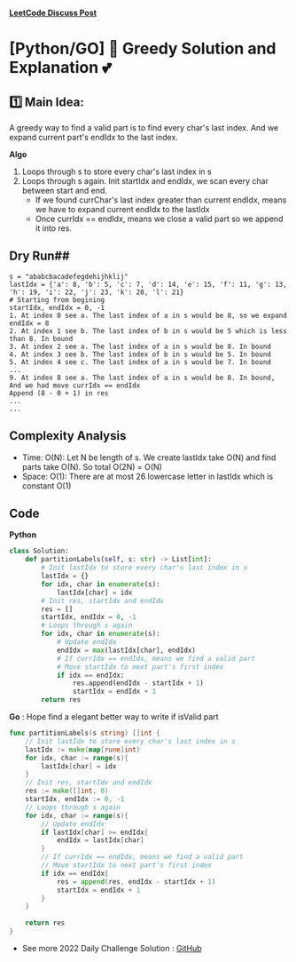 **[LeetCode Discuss Post](https://leetcode.com/problems/partition-labels/discuss/1868960/pythongo-greedy-solution-and-explanation)**
# [Python/GO] 🌟 Greedy Solution and Explanation 💕
## 1️⃣ Main Idea:
A greedy way to find a valid part is to find every char's last index. And we expand current part's endIdx to the last index.

**Algo**
1. Loops through s to store every char's last index in s
2. Loops through s again. Init startIdx and endIdx, we scan every char between start and end.
	* If we found currChar's last index greater than current endIdx, means we have to expand current endIdx to the lastIdx
	* Once currIdx == endIdx, means we close a valid part so we append it into res.

## Dry Run##

```
s = "ababcbacadefegdehijhklij"
lastIdx = {'a': 8, 'b': 5, 'c': 7, 'd': 14, 'e': 15, 'f': 11, 'g': 13, 'h': 19, 'i': 22, 'j': 23, 'k': 20, 'l': 21}
# Starting from begining
startIdx, endIdx = 0, -1
1. At index 0 see a. The last index of a in s would be 8, so we expand endIdx = 8
2. At index 1 see b. The last index of b in s would be 5 which is less than 8. In bound
3. At index 2 see a. The last index of a in s would be 8. In bound
4. At index 3 see b. The last index of b in s would be 5. In bound
5. At index 4 see c. The last index of a in s would be 7. In bound
...
9. At index 8 see a. The last index of a in s would be 8. In bound, And we had move currIdx == endIdx
Append (8 - 0 + 1) in res
...
...
```

## Complexity Analysis
* Time: O(N): Let N be length of s. We create lastIdx take O(N) and find parts take O(N). So total O(2N) = O(N)
* Space: O(1): There are at most 26 lowercase letter in lastIdx which is constant O(1)

## Code

**Python**
```python
class Solution:
    def partitionLabels(self, s: str) -> List[int]:
        # Init lastIdx to store every char's last index in s
        lastIdx = {}
        for idx, char in enumerate(s):
            lastIdx[char] = idx
        # Init res, startIdx and endIdx
        res = []
        startIdx, endIdx = 0, -1
        # Loops through s again
        for idx, char in enumerate(s):
            # Update endIdx
            endIdx = max(lastIdx[char], endIdx)
            # If currIdx == endIdx, means we find a valid part
            # Move startIdx to next part's first index
            if idx == endIdx:
                res.append(endIdx - startIdx + 1)
                startIdx = endIdx + 1
        return res
```
**Go** : Hope find a elegant better way to write if isValid part
```go
func partitionLabels(s string) []int {
    // Init lastIdx to store every char's last index in s
    lastIdx := make(map[rune]int)
    for idx, char := range(s){
        lastIdx[char] = idx
    }
    // Init res, startIdx and endIdx
    res := make([]int, 0)
    startIdx, endIdx := 0, -1
    // Loops through s again
    for idx, char := range(s){
        // Update endIdx
        if lastIdx[char] >= endIdx{
            endIdx = lastIdx[char]
        }
        // If currIdx == endIdx, means we find a valid part
        // Move startIdx to next part's first index
        if idx == endIdx{
            res = append(res, endIdx - startIdx + 1)
            startIdx = endIdx + 1
        }
    }
    
    return res 
}
```

* See more 2022 Daily Challenge Solution : [GitHub](https://github.com/gcobs0834/2022-Daily-LeetCoding-Challenge-python3-)
